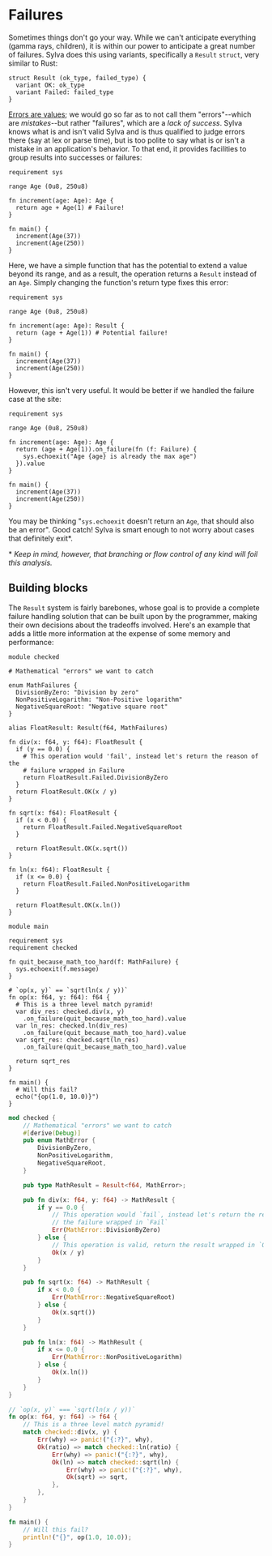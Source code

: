 # Failures

Sometimes things don't go your way. While we can't anticipate everything (gamma
rays, children), it is within our power to anticipate a great number of
failures. Sylva does this using variants, specifically a `Result` `struct`,
very similar to Rust:

```sylva
struct Result (ok_type, failed_type) {
  variant OK: ok_type
  variant Failed: failed_type
}
```

[Errors are values](https://blog.golang.org/errors-are-values); we would go so
far as to not call them "errors"--which are *mistakes*--but rather "failures",
which are a *lack of success*. Sylva knows what is and isn't valid Sylva and is
thus qualified to judge errors there (say at lex or parse time), but is too
polite to say what is or isn't a mistake in an application's behavior. To that
end, it provides facilities to group results into successes or failures:

```sylva
requirement sys

range Age (0u8, 250u8)

fn increment(age: Age): Age {
  return age + Age(1) # Failure!
}

fn main() {
  increment(Age(37))
  increment(Age(250))
}
```

Here, we have a simple function that has the potential to extend a value beyond
its range, and as a result, the operation returns a `Result` instead of an
`Age`. Simply changing the function's return type fixes this error:

```sylva
requirement sys

range Age (0u8, 250u8)

fn increment(age: Age): Result {
  return (age + Age(1)) # Potential failure!
}

fn main() {
  increment(Age(37))
  increment(Age(250))
}
```

However, this isn't very useful. It would be better if we handled the failure
case at the site:

```sylva
requirement sys

range Age (0u8, 250u8)

fn increment(age: Age): Age {
  return (age + Age(1)).on_failure(fn (f: Failure) {
    sys.echoexit("Age {age} is already the max age")
  }).value
}

fn main() {
  increment(Age(37))
  increment(Age(250))
}
```

You may be thinking "`sys.echoexit` doesn't return an `Age`, that should also
be an error". Good catch! Sylva is smart enough to not worry about cases that
definitely exit\*.

\* _Keep in mind, however, that branching or flow control of any kind will foil
this analysis._

## Building blocks

The `Result` system is fairly barebones, whose goal is to provide a complete
failure handling solution that can be built upon by the programmer, making
their own decisions about the tradeoffs involved. Here's an example that adds
a little more information at the expense of some memory and performance:

```sylva
module checked

# Mathematical "errors" we want to catch

enum MathFailures {
  DivisionByZero: "Division by zero"
  NonPositiveLogarithm: "Non-Positive logarithm"
  NegativeSquareRoot: "Negative square root"
}

alias FloatResult: Result(f64, MathFailures)

fn div(x: f64, y: f64): FloatResult {
  if (y == 0.0) {
    # This operation would 'fail', instead let's return the reason of the
    # failure wrapped in Failure
    return FloatResult.Failed.DivisionByZero
  }
  return FloatResult.OK(x / y)
}

fn sqrt(x: f64): FloatResult {
  if (x < 0.0) {
    return FloatResult.Failed.NegativeSquareRoot
  }

  return FloatResult.OK(x.sqrt())
}

fn ln(x: f64): FloatResult {
  if (x <= 0.0) {
    return FloatResult.Failed.NonPositiveLogarithm
  }

  return FloatResult.OK(x.ln())
}

module main

requirement sys
requirement checked

fn quit_because_math_too_hard(f: MathFailure) {
  sys.echoexit(f.message)
}

# `op(x, y)` == `sqrt(ln(x / y))`
fn op(x: f64, y: f64): f64 {
  # This is a three level match pyramid!
  var div_res: checked.div(x, y)
    .on_failure(quit_because_math_too_hard).value
  var ln_res: checked.ln(div_res)
    .on_failure(quit_because_math_too_hard).value
  var sqrt_res: checked.sqrt(ln_res)
    .on_failure(quit_because_math_too_hard).value

  return sqrt_res
}

fn main() {
  # Will this fail?
  echo("{op(1.0, 10.0)}")
}
```

```rust
mod checked {
    // Mathematical "errors" we want to catch
    #[derive(Debug)]
    pub enum MathError {
        DivisionByZero,
        NonPositiveLogarithm,
        NegativeSquareRoot,
    }

    pub type MathResult = Result<f64, MathError>;

    pub fn div(x: f64, y: f64) -> MathResult {
        if y == 0.0 {
            // This operation would `fail`, instead let's return the reason of
            // the failure wrapped in `Fail`
            Err(MathError::DivisionByZero)
        } else {
            // This operation is valid, return the result wrapped in `Ok`
            Ok(x / y)
        }
    }

    pub fn sqrt(x: f64) -> MathResult {
        if x < 0.0 {
            Err(MathError::NegativeSquareRoot)
        } else {
            Ok(x.sqrt())
        }
    }

    pub fn ln(x: f64) -> MathResult {
        if x <= 0.0 {
            Err(MathError::NonPositiveLogarithm)
        } else {
            Ok(x.ln())
        }
    }
}

// `op(x, y)` === `sqrt(ln(x / y))`
fn op(x: f64, y: f64) -> f64 {
    // This is a three level match pyramid!
    match checked::div(x, y) {
        Err(why) => panic!("{:?}", why),
        Ok(ratio) => match checked::ln(ratio) {
            Err(why) => panic!("{:?}", why),
            Ok(ln) => match checked::sqrt(ln) {
                Err(why) => panic!("{:?}", why),
                Ok(sqrt) => sqrt,
            },
        },
    }
}

fn main() {
    // Will this fail?
    println!("{}", op(1.0, 10.0));
}
```
